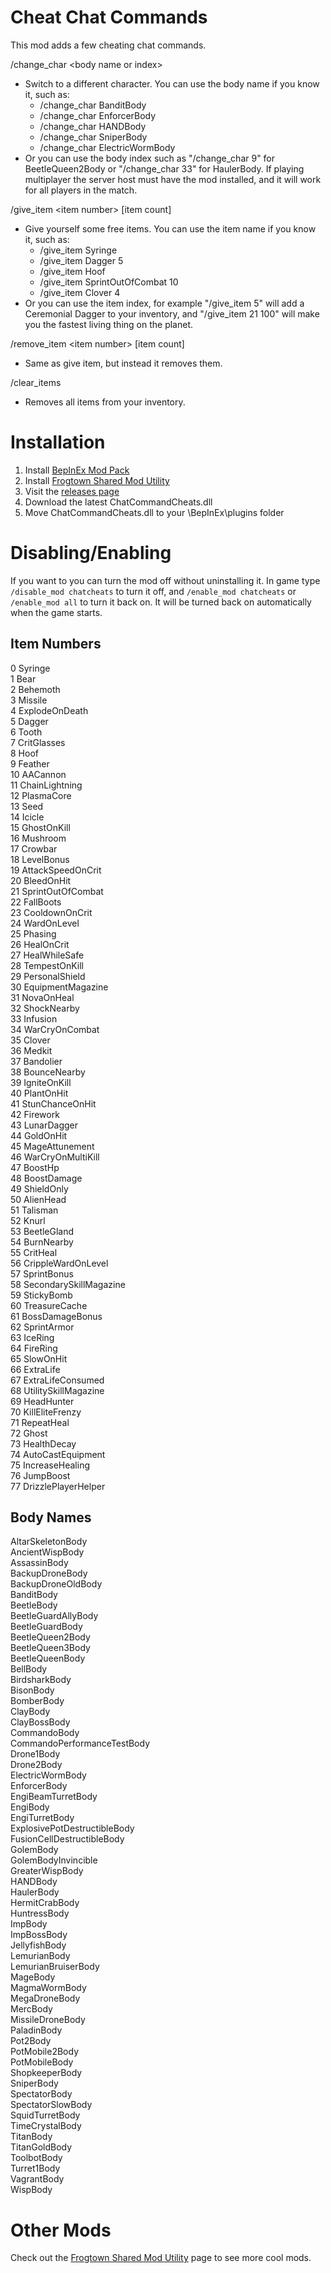 # Cheat Chat Commands
This mod adds a few cheating chat commands.  

/change_char \<body name or index\>
- Switch to a different character. You can use the body name if you know it, such as:
  - /change_char BanditBody
  - /change_char EnforcerBody
  - /change_char HANDBody
  - /change_char SniperBody
  - /change_char ElectricWormBody
- Or you can use the body index such as "/change_char 9" for BeetleQueen2Body or "/change_char 33" for HaulerBody. If playing multiplayer the server host must have the mod installed, and it will work for all players in the match.  
  
/give_item \<item number\> [item count]
- Give yourself some free items. You can use the item name if you know it, such as:
  - /give_item Syringe
  - /give_item Dagger 5
  - /give_item Hoof
  - /give_item SprintOutOfCombat 10
  - /give_item Clover 4
- Or you can use the item index, for example "/give_item 5" will add a Ceremonial Dagger to your inventory, and "/give_item 21 100" will make you the fastest living thing on the planet.

/remove_item \<item number\> [item count]
- Same as give item, but instead it removes them.

/clear_items
- Removes all items from your inventory.

# Installation
1. Install [BepInEx Mod Pack](https://thunderstore.io/package/bbepis/BepInExPack/)
2. Install [Frogtown Shared Mod Utility](https://github.com/ToyDragon/ROR2ModShared)
3. Visit the [releases page](https://github.com/ToyDragon/ROR2ModChatCommandCheats/releases)
4. Download the latest ChatCommandCheats.dll
5. Move ChatCommandCheats.dll to your \BepInEx\plugins folder

# Disabling/Enabling
If you want to you can turn the mod off without uninstalling it. In game type `/disable_mod chatcheats` to turn it off, and `/enable_mod chatcheats` or `/enable_mod all` to turn it back on. It will be turned back on automatically when the game starts.

## Item Numbers
 0 Syringe  
 1 Bear  
 2 Behemoth  
 3 Missile  
 4 ExplodeOnDeath  
 5 Dagger  
 6 Tooth  
 7 CritGlasses  
 8 Hoof  
 9 Feather  
10 AACannon  
11 ChainLightning  
12 PlasmaCore  
13 Seed  
14 Icicle  
15 GhostOnKill  
16 Mushroom  
17 Crowbar  
18 LevelBonus  
19 AttackSpeedOnCrit  
20 BleedOnHit  
21 SprintOutOfCombat  
22 FallBoots  
23 CooldownOnCrit  
24 WardOnLevel  
25 Phasing  
26 HealOnCrit  
27 HealWhileSafe  
28 TempestOnKill  
29 PersonalShield  
30 EquipmentMagazine  
31 NovaOnHeal  
32 ShockNearby  
33 Infusion  
34 WarCryOnCombat  
35 Clover  
36 Medkit  
37 Bandolier  
38 BounceNearby  
39 IgniteOnKill  
40 PlantOnHit  
41 StunChanceOnHit  
42 Firework  
43 LunarDagger  
44 GoldOnHit  
45 MageAttunement  
46 WarCryOnMultiKill  
47 BoostHp  
48 BoostDamage  
49 ShieldOnly  
50 AlienHead  
51 Talisman  
52 Knurl  
53 BeetleGland  
54 BurnNearby  
55 CritHeal  
56 CrippleWardOnLevel  
57 SprintBonus  
58 SecondarySkillMagazine  
59 StickyBomb  
60 TreasureCache  
61 BossDamageBonus  
62 SprintArmor  
63 IceRing  
64 FireRing  
65 SlowOnHit  
66 ExtraLife  
67 ExtraLifeConsumed  
68 UtilitySkillMagazine  
69 HeadHunter  
70 KillEliteFrenzy  
71 RepeatHeal  
72 Ghost  
73 HealthDecay  
74 AutoCastEquipment  
75 IncreaseHealing  
76 JumpBoost  
77 DrizzlePlayerHelper  
  

## Body Names
AltarSkeletonBody  
AncientWispBody  
AssassinBody  
BackupDroneBody  
BackupDroneOldBody  
BanditBody  
BeetleBody  
BeetleGuardAllyBody  
BeetleGuardBody  
BeetleQueen2Body  
BeetleQueen3Body  
BeetleQueenBody  
BellBody  
BirdsharkBody  
BisonBody  
BomberBody  
ClayBody  
ClayBossBody  
CommandoBody  
CommandoPerformanceTestBody  
Drone1Body  
Drone2Body  
ElectricWormBody  
EnforcerBody  
EngiBeamTurretBody  
EngiBody  
EngiTurretBody  
ExplosivePotDestructibleBody  
FusionCellDestructibleBody  
GolemBody  
GolemBodyInvincible  
GreaterWispBody  
HANDBody  
HaulerBody  
HermitCrabBody  
HuntressBody  
ImpBody  
ImpBossBody  
JellyfishBody  
LemurianBody  
LemurianBruiserBody  
MageBody  
MagmaWormBody  
MegaDroneBody  
MercBody  
MissileDroneBody  
PaladinBody  
Pot2Body  
PotMobile2Body  
PotMobileBody  
ShopkeeperBody  
SniperBody  
SpectatorBody  
SpectatorSlowBody  
SquidTurretBody  
TimeCrystalBody  
TitanBody  
TitanGoldBody  
ToolbotBody  
Turret1Body  
VagrantBody  
WispBody  

# Other Mods
Check out the [Frogtown Shared Mod Utility](https://github.com/ToyDragon/ROR2ModShared) page to see more cool mods.
